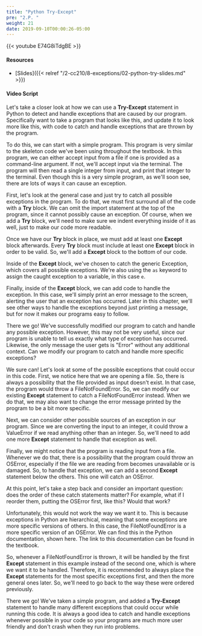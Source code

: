 ```yaml
---
title: "Python Try-Except"
pre: "2.P. "
weight: 21
date: 2019-09-10T00:00:26-05:00
---
```


{{< youtube E74G8iTdgBE >}}

#### Resources

* [Slides]({{< relref "/2-cc210/8-exceptions/02-python-try-slides.md" >}})

#### Video Script

Let's take a closer look at how we can use a **Try-Except** statement in Python to detect and handle exceptions that are caused by our program. Specifically want to take a program that looks like this, and update it to look more like this, with code to catch and handle exceptions that are thrown by the program.

To do this, we can start with a simple program. This program is very similar to the skeleton code we've been using throughout the textbook. In this program, we can either accept input from a file if one is provided as a command-line argument. If not, we'll accept input via the terminal. The program will then read a single integer from input, and print that integer to the terminal. Even though this is a very simple program, as we'll soon see, there are lots of ways it can cause an exception.

First, let's look at the general case and just try to catch all possible exceptions in the program. To do that, we must first surround all of the code with a **Try** block. We can omit the import statement at the top of the program, since it cannot possibly cause an exception. Of course, when we add a **Try** block, we'll need to make sure we indent everything inside of it as well, just to make our code more readable.

Once we have our **Try** block in place, we must add at least one **Except** block afterwards. Every **Try** block must include at least one **Except** block in order to be valid. So, we'll add a **Except** block to the bottom of our code.

Inside of the **Except** block, we've chosen to catch the generic Exception, which covers all possible exceptions. We're also using the `as` keyword to assign the caught exception to a variable, in this case `e`.

Finally, inside of the **Except** block, we can add code to handle the exception. In this case, we'll simply print an error message to the screen, alerting the user that an exception has occurred. Later in this chapter, we'll see other ways to handle the exceptions beyond just printing a message, but for now it makes our programs easy to follow.

There we go! We've successfully modified our program to catch and handle any possible exception. However, this may not be very useful, since our program is unable to tell us exactly what type of exception has occurred. Likewise, the only message the user gets is "Error" without any additional context. Can we modify our program to catch and handle more specific exceptions?

We sure can! Let's look at some of the possible exceptions that could occur in this code. First, we notice here that we are opening a file. So, there is always a possibility that the file provided as input doesn't exist. In that case, the program would throw a FileNotFoundError. So, we can modify our existing **Except** statement to catch a FileNotFoundError instead. When we do that, we may also want to change the error message printed by the program to be a bit more specific.

Next, we can consider other possible sources of an exception in our program. Since we are converting the input to an integer, it could throw a ValueError if we read anything other than an integer. So, we'll need to add one more **Except** statement to handle that exception as well.

Finally, we might notice that the program is reading input from a file. Whenever we do that, there is a possibility that the program could throw an OSError, especially if the file we are reading from becomes unavailable or is damaged. So, to handle that exception, we can add a second **Except** statement below the others. This one will catch an OSError.

At this point, let's take a step back and consider an important question: does the order of these catch statements matter? For example, what if I reorder them, putting the OSError first, like this? Would that work?

Unfortunately, this would not work the way we want it to. This is because exceptions in Python are hierarchical, meaning that some exceptions are more specific versions of others. In this case, the FileNotFoundError is a more specific version of an OSError. We can find this in the Python documentation, shown here. The link to this documentation can be found in the textbook.

So, whenever a FileNotFoundError is thrown, it will be handled by the first **Except** statement in this example instead of the second one, which is where we want it to be handled. Therefore, it is recommended to always place the **Except** statements for the most specific exceptions first, and then the more general ones later. So, we'll need to go back to the way these were ordered previously.

There we go! We've taken a simple program, and added a **Try-Except** statement to handle many different exceptions that could occur while running this code. It is always a good idea to catch and handle exceptions whenever possible in your code so your programs are much more user friendly and don't crash when they run into problems.
